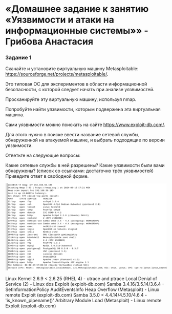 # «Домашнее задание к занятию «Уязвимости и атаки на информационные системы»» - Грибова Анастасия

### Задание 1
Скачайте и установите виртуальную машину Metasploitable: https://sourceforge.net/projects/metasploitable/.

Это типовая ОС для экспериментов в области информационной безопасности, с которой следует начать при анализе уязвимостей.

Просканируйте эту виртуальную машину, используя nmap.

Попробуйте найти уязвимости, которым подвержена эта виртуальная машина.

Сами уязвимости можно поискать на сайте https://www.exploit-db.com/.

Для этого нужно в поиске ввести название сетевой службы, обнаруженной на атакуемой машине, и выбрать подходящие по версии уязвимости.

Ответьте на следующие вопросы:

Какие сетевые службы в ней разрешены?
Какие уязвимости были вами обнаружены? (список со ссылками: достаточно трёх уязвимостей)
Приведите ответ в свободной форме.

![Название скриншота 1](https://github.com/gribova-anastasia/13-1/blob/7aba302d9c04d38abf291b3173ca950f0a473da6/10.png)

Linux Kernel 2.6.9 < 2.6.25 (RHEL 4) - utrace and ptrace Local Denial of Service (2) - Linux dos Exploit (exploit-db.com)
Samba 3.4.16/3.5.14/3.6.4 - SetInformationPolicy AuditEventsInfo Heap Overflow (Metasploit) - Linux remote Exploit (exploit-db.com)
Samba 3.5.0 < 4.4.14/4.5.10/4.6.4 - 'is_known_pipename()' Arbitrary Module Load (Metasploit) - Linux remote Exploit (exploit-db.com)
